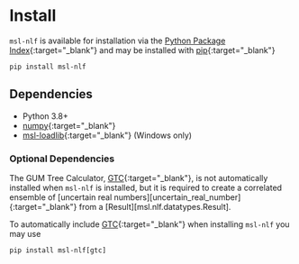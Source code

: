 # Install
`msl-nlf` is available for installation via the [Python Package Index](https://pypi.org/){:target="_blank"} and may be installed with [pip](https://pip.pypa.io/en/stable/){:target="_blank"}

```console
pip install msl-nlf
```

## Dependencies
* Python 3.8+
* [numpy](https://pypi.org/project/numpy/){:target="_blank"}
* [msl-loadlib](https://pypi.org/project/msl-loadlib/){:target="_blank"} (Windows only)

### Optional Dependencies
The GUM Tree Calculator, [GTC]{:target="_blank"}, is not automatically installed when `msl-nlf` is installed, but it is required to create a correlated ensemble of [uncertain real numbers][uncertain_real_number]{:target="_blank"} from a [Result][msl.nlf.datatypes.Result].

To automatically include [GTC]{:target="_blank"} when installing `msl-nlf` you may use

```console
pip install msl-nlf[gtc]
```

[GTC]: https://pypi.org/project/GTC/
